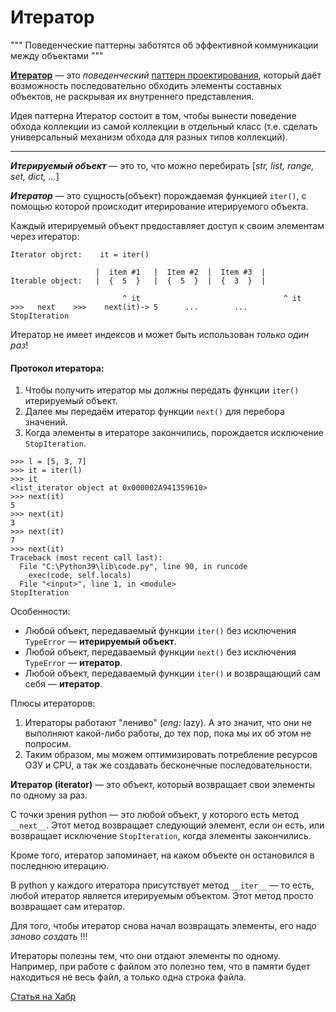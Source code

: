 # Итератор

""" Поведенческие паттерны заботятся об эффективной коммуникации между объектами """

[**Итератор**](https://refactoring.guru/ru/design-patterns/iterator) — это *поведенческий* 
[паттерн проектирования](Паттерн.md), который даёт возможность последовательно обходить элементы 
составных объектов, не раскрывая их внутреннего представления.

Идея паттерна Итератор состоит в том, чтобы вынести поведение обхода коллекции из самой коллекции 
в отдельный класс (т.е. сделать универсальный механизм обхода для разных типов коллекций).

---

***Итерируемый объект*** — это то, что можно перебирать [*str, list, range, set, dict, ...*]

***Итератор*** — это сущность(объект) порождаемая функцией `iter()`, с помощью которой 
происходит итерирование итерируемого объекта.

Каждый итерируемый объект предоставляет доступ к своим элементам через итератор:
```
Iterator objrct:    it = iter()

                   |  item #1   |  Item #2  |  Item #3  |
Iterable object:   |  {  5  }   |  {  5  }  |  {  3  }  |

                         ^ it                                ^ it
>>>   next    >>>    next(it)-> 5      ...        ...      StopIteration
```

Итератор не имеет индексов и может быть использован *только один раз*!

#### Протокол итератора:
1. Чтобы получить итератор мы должны передать функции `iter()` итерируемый объект.
2. Далее мы передаём итератор функции `next()` для перебора значений.
3. Когда элементы в итераторе закончились, порождается исключение `StopIteration`.

```
>>> l = [5, 3, 7]
>>> it = iter(l)
>>> it
<list_iterator object at 0x000002A941359610>
>>> next(it)
5
>>> next(it)
3
>>> next(it)
7
>>> next(it)
Traceback (most recent call last):
  File "C:\Python39\lib\code.py", line 90, in runcode
    exec(code, self.locals)
  File "<input>", line 1, in <module>
StopIteration
```

Особенности:

- Любой объект, передаваемый функции `iter()` без исключения `TypeError` — **итерируемый объект**.
- Любой объект, передаваемый функции `next()` без исключения `TypeError` — **итератор**.
- Любой объект, передаваемый функции `iter()` и возвращающий сам себя — **итератор**.

Плюсы итераторов:
1. Итераторы работают "лениво" (*eng:* lazy). А это значит, что они не выполняют какой-либо работы, до тех пор, пока мы их об этом не попросим.
2. Таким образом, мы можем оптимизировать потребление ресурсов ОЗУ и CPU, а так же создавать бесконечные последовательности.


**Итератор (iterator)** — это объект, который возвращает свои элементы по одному за раз.

С точки зрения python — это любой объект, у которого есть метод `__next__`. 
Этот метод возвращает следующий элемент, если он есть, или возвращает 
исключение `StopIteration`, когда элементы закончились.

Кроме того, итератор запоминает, на каком объекте он остановился в последнюю итерацию.

В python у каждого итератора присутствует метод `__iter__` — то есть, 
любой итератор является итерируемым объектом. Этот метод просто возвращает сам итератор.

Для того, чтобы итератор снова начал возвращать элементы, его надо *заново создать* !!!

Итераторы полезны тем, что они отдают элементы по одному. Например, при работе с файлом это полезно тем, 
что в памяти будет находиться не весь файл, а только одна строка файла.

[Статья на Хабр](https://habr.com/ru/post/488112/)